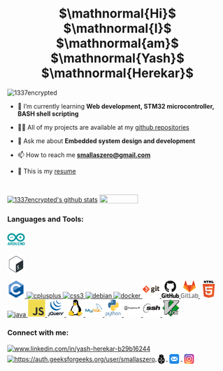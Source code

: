 <h1 align="center">
$\mathnormal{Hi}$ $\mathnormal{I}$ $\mathnormal{am}$ $\mathnormal{Yash}$ $\mathnormal{Herekar}$
</h1>

<p align="left"> <img src="https://komarev.com/ghpvc/?username=1337encrypted&label=Profile%20views&color=0e75b6&style=flat" alt="1337encrypted" /> </p>

- 🌱 I’m currently learning **Web development, STM32 microcontroller, BASH shell scripting**

- 👨‍💻 All of my projects are available at my [github repositories](https://github.com/1337encrypted?tab=repositories)

- 💬 Ask me about **Embedded system design and development**

- 📫 How to reach me **smallaszero@gmail.com**

- 📄 This is my [resume](assets/CV.pdf)
<!-- (https://tangible-thyme-53a.notion.site/Resume-21713979b676449281a5d4f924e86b65) -->

<br>

<!-- STAT CARD -->
<a href="https://github.com/1337encrypted?tab=repositories"><img align="center" src="https://github-readme-stats.vercel.app/api?username=1337encrypted&show_icons=true&include_all_commits=true&theme=onedark&hide_border=true" alt="1337encrypted's github stats" width="50%" height="50%" /></a>
<a href="https://github.com/1337encrypted?tab=repositories"><img align="center" src="https://github-readme-stats.vercel.app/api/top-langs/?username=1337encrypted&layout=compact&theme=onedark&hide_border=true" width="41.8%" height="41.8%" /></a>

<!-- QUOTE
<p align="center">$\mathit{✠Give}$ $\mathit{me}$ $\mathit{six}$ $\mathit{hours}$ $\mathit{to}$ $\mathit{chop}$ $\mathit{down}$ $\mathit{a}$ $\mathit{tree}$ $\mathit{and}$ $\mathit{I}$ $\mathit{will}$ $\mathit{spend}$ $\mathit{the}$ $\mathit{first}$ $\mathit{four}$ $\mathit{sharpening}$ $\mathit{the}$ $\mathit{axe.✠}$ </p>
-->

<!-- SNAKE ANIMATION 
![Snake animation](https://github.com/1337encrypted/1337encrypted/blob/output/github-contribution-grid-snake.svg)
-->

<h3 align="left">Languages and Tools:</h3>

<!-- <p align="left"> <a href="https://www.arduino.cc/" target="_blank" rel="noreferrer"> <img src="https://cdn.worldvectorlogo.com/logos/arduino-1.svg" alt="arduino" width="40" height="40"/> -->



<p align="left"> 

<a href="https://www.arduino.cc/" target="_blank"> <img src="assets/arduino-original-wordmark.svg" alt="arduino" width="40" height="40"/> </a> 
  
<!-- <a href="https://www.gnu.org/software/bash/" target="_blank" rel="noreferrer"> <img src="https://www.vectorlogo.zone/logos/gnu_bash/gnu_bash-icon.svg" alt="bash" width="40" height="40"/> </a> 
-->

<a href="https://www.gnu.org/software/bash/" target="_blank"> <img src="/assets/bash-original.svg" alt="bash" width="40" height="40"/> </a> 
  
<a href="https://www.cprogramming.com/" target="_blank" rel="noreferrer"> <img src="assets/c-original.svg" alt="c" width="40" height="40"/> </a> 
<a href="https://www.w3schools.com/cpp/" target="_blank" rel="noreferrer"> <img src="assets/cplusplus-original" alt="cplusplus" width="40" height="40"/> </a> 
<a href="https://www.w3schools.com/css/" target="_blank" rel="noreferrer"> <img src="css3-original-wordmark.svg" alt="css3" width="40" height="40"/> </a>
<a href="https://www.debian.org/" target="_blank" rel="noreferrer"> <img src="/assets/debian-original-wordmark" alt="debian" width="40" height="40"/> </a> 
<a href="https://www.docker.com/" target="_blank" rel="noreferrer"> <img src="assets/docker-original-wordmark" alt="docker" width="40" height="40"/> </a> 
<a href="https://git-scm.com/" target="_blank" rel="noreferrer"> <img src="assets/git-original-wordmark.svg" alt="git" width="40" height="40"/> </a>
<a href="https://github.com/" target="_blank" rel="noreferrer"> <img src="assets/github-original-wordmark.svg" alt="github" width="40" height="40"/> </a>
<a href="https://gitlab.com/" target="_blank" rel="noreferrer"> <img src="assets/gitlab-original-wordmark.svg" alt="gitlab" width="40" height="40"/> </a>
<a href="https://www.w3.org/html/" target="_blank" rel="noreferrer"> <img src="assets/html5-original-wordmark.svg" alt="html 5" width="40" height="40"/> </a> 
<a href="https://www.java.com" target="_blank" rel="noreferrer"> <img src="assets/java-original-wordmark" alt="java" width="40" height="40"/> </a> 
<a href="https://www.javascript.com" target="_blank" rel="noreferrer"> <img src="assets/javascript-original.svg" alt="javascript" width="40" height="40"/> </a> 
<a href="https://www.jquery.com" target="_blank" rel="noreferrer"> <img src="assets/jquery-original-wordmark.svg" alt="javascript" width="40" height="40"/> </a>
<a href="https://www.linux.org/" target="_blank" rel="noreferrer"> <img src="assets/linux-original.svg" alt="linux" width="40" height="40"/> </a> 
<a href="https://www.mysql.com/" target="_blank" rel="noreferrer"> <img src="assets/mysql-original-wordmark.svg" alt="mysql" width="40" height="40"/> </a> 
<a href="https://www.python.org" target="_blank" rel="noreferrer"> <img src="assets/python-original-wordmark.svg" alt="python" width="40" height="40"/> </a> 
<a href="https://www.raspberrypi.org" target="_blank" rel="noreferrer"> <img src="assets/raspberrypi-line-wordmark.svg" alt="raspberrypi" width="40" height="40"/> </a> 
<a href="https://www.openssh.com" target="_blank" rel="noreferrer"> <img src="assets/ssh-original-wordmark.svg" alt="openssh" width="40" height="40"/> </a> 
<a href="https://www.vim.org" target="_blank" rel="noreferrer"> <img src="assets/vim-original.svg" alt="vim" width="40" height="40"/> </a> 
</p>

<h3 align="left">Connect with me:</h3>
<p align="left">
  
<a href="https://linkedin.com/in/www.linkedin.com/in/yash-herekar-b29b16244" target="blank">
  <img align="center" src="https://raw.githubusercontent.com/rahuldkjain/github-profile-readme-generator/master/src/images/icons/Social/linked-in-alt.svg" alt="www.linkedin.com/in/yash-herekar-b29b16244" width="20" />
</a>
  
<a href="https://auth.geeksforgeeks.org/user/https://auth.geeksforgeeks.org/user/smallaszero" target="blank">
  <img align="center" src="https://raw.githubusercontent.com/rahuldkjain/github-profile-readme-generator/master/src/images/icons/Social/geeks-for-geeks.svg" alt="https://auth.geeksforgeeks.org/user/smallaszero" width="30" />
</a>
  
<a href="https://mecanumbots.business.site" target="blank">
  <img align="center" alt="1337encrypted | Mecanumbots" src="https://github.com/1337encrypted/1337encrypted/blob/main/assets/bb8.png" width="21px" />
</a>
<a href="mailto:smallaszero@gmail.com" target="blank">
  <img align="center" alt="smallaszero@gmail.com | email" src="https://raw.githubusercontent.com/1337encrypted/1337encrypted/main/assets/mail.svg" width="30px" />
</a>
<a href="https://www.instagram.com/herekar_yash/" target="blank">
  <img align="center" alt="1337encrypted | Twitter" src="https://raw.githubusercontent.com/1337encrypted/1337encrypted/main/assets/instagram.svg" width="30px" />
</a>
  
</p>
